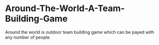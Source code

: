 # Around-The-World-A-Team-Building-Game

Around the world is outdoor team building game which can be payed with any number of people.
